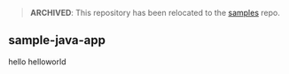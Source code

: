 > **ARCHIVED**: This repository has been relocated to the [samples](https://github.com/buildpack/samples/) repo.

## sample-java-app
hello
helloworld
